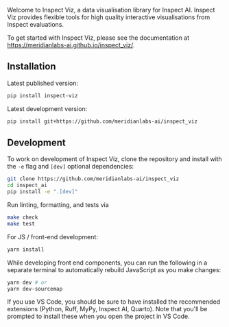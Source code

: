 Welcome to Inspect Viz, a data visualisation library for Inspect AI. Inspect Viz provides flexible tools for high quality interactive visualisations from Inspect evaluations.

To get started with Inspect Viz, please see the documentation at <https://meridianlabs-ai.github.io/inspect_viz/>.

## Installation

Latest published version:

```bash
pip install inspect-viz
```

Latest development version:

```bash
pip install git+https://github.com/meridianlabs-ai/inspect_viz
```

## Development

To work on development of Inspect Viz, clone the repository and install with the `-e` flag and `[dev]` optional dependencies:

```bash
git clone https://github.com/meridianlabs-ai/inspect_viz
cd inspect_ai
pip install -e ".[dev]"
```

Run linting, formatting, and tests via

```bash
make check
make test
```

For JS / front-end development:

```sh
yarn install
```

While developing front end components, you can run the following in a separate terminal to automatically rebuild JavaScript as you make changes:

```sh
yarn dev # or
yarn dev-sourcemap
```

If you use VS Code, you should be sure to have installed the recommended extensions (Python, Ruff, MyPy, Inspect AI, Quarto). Note that you'll be prompted to install these when you open the project in VS Code.

